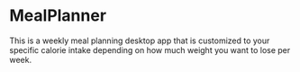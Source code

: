 # MealPlanner

This is a weekly meal planning desktop app that is customized to your specific calorie intake depending on how much weight you want to lose per week.  

